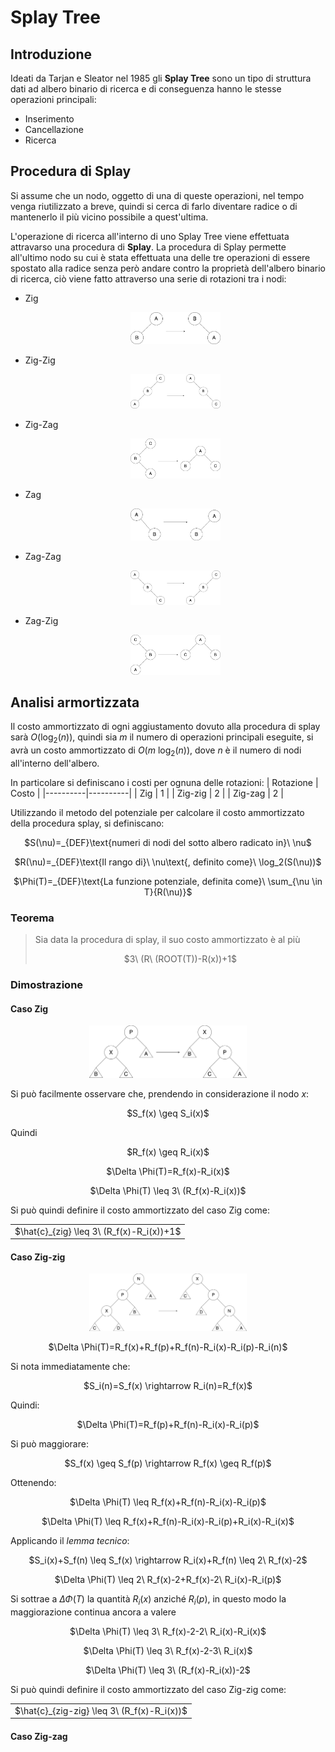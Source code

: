# Splay Tree
## Introduzione
Ideati da Tarjan e Sleator nel 1985 gli **Splay Tree** sono un tipo di struttura dati ad albero binario di ricerca e di conseguenza hanno le stesse operazioni principali:
- Inserimento
- Cancellazione
- Ricerca

## Procedura di Splay
Si assume che un nodo, oggetto di una di queste operazioni, nel tempo venga riutilizzato a breve, quindi si cerca di farlo diventare radice o di mantenerlo il più vicino possibile a quest'ultima.

L'operazione di ricerca all'interno di uno Splay Tree viene effettuata attravarso una procedura di **Splay**.
La procedura di Splay permette all'ultimo nodo su cui è stata effettuata una delle tre operazioni di essere spostato alla radice senza però andare contro la proprietà dell'albero binario di ricerca, ciò viene fatto attraverso una serie di rotazioni tra i nodi:
- Zig<br> <p align="center"> <img src="Image/Zig.png" alt="Zig operation" width="30%" height="30%"/> </p>
- Zig-Zig<br> <p align="center"> <img src="Image/Zig-zig.png" alt="Zig-zig operation" width="30%" height="30%"/> </p>
- Zig-Zag<br> <p align="center"> <img src="Image/Zig-zag.png" alt="Zig-zag operation" width="30%" height="30%"/> </p>
- Zag<br> <p align="center"> <img src="Image/Zag.png" alt="Zag operation" width="30%" height="30%"/> </p>
- Zag-Zag<br> <p align="center"> <img src="Image/Zag-zag.png" alt="Zag-zag operation" width="30%" height="30%"/> </p>
- Zag-Zig<br> <p align="center"> <img src="Image/Zag-zig.png" alt="Zag-zig operation" width="30%" height="30%"/> </p>

## Analisi armortizzata
Il costo ammortizzato di ogni aggiustamento dovuto alla procedura di splay sarà $O(\log_2(n))$, quindi sia $m$ il numero di operazioni principali eseguite, si avrà un costo ammortizzato di $O(m\ \log_2(n))$, dove $n$ è il numero di nodi all'interno dell'albero.

In particolare si definiscano i costi per ognuna delle rotazioni:
| Rotazione | Costo |
|----------|----------|
| Zig | 1 |
| Zig-zig | 2 |
| Zig-zag | 2 |

Utilizzando il metodo del potenziale per calcolare il costo ammortizzato della procedura splay, si definiscano:

<p align=center>$S(\nu)=_{DEF}\text{numeri di nodi del sotto albero radicato in}\ \nu$</p>
<p align=center>$R(\nu)=_{DEF}\text{Il rango di}\ \nu\text{, definito come}\ \log_2(S(\nu))$</p>
<p align=center>$\Phi(T)=_{DEF}\text{La funzione potenziale, definita come}\ \sum_{\nu \in T}{R(\nu)}$</p>

### Teorema
> Sia data la procedura di splay, il suo costo ammortizzato è al più
> <p align="center">$3\ (R\ (ROOT(T))-R(x))+1$</p>

### Dimostrazione
#### Caso Zig
<p align="center"> <img src="Image/ZigDim.png" alt="Zig dimostration" width="50%" height="50%"/>

Si può facilmente osservare che, prendendo in considerazione il nodo $x$:

<p align=center>$S_f(x) \geq S_i(x)$</p>

Quindi

<p align=center>$R_f(x) \geq R_i(x)$</p>
<p align=center>$\Delta \Phi(T)=R_f(x)-R_i(x)$</p>
<p align=center>$\Delta \Phi(T) \leq 3\ (R_f(x)-R_i(x))$</p>

Si può quindi definire il costo ammortizzato del caso Zig come:

<table align="center">
  <tr>
    <td> 
      $\hat{c}_{zig} \leq 3\ (R_f(x)-R_i(x))+1$
    </td>
  </tr>
</table>

#### Caso Zig-zig
<p align="center"> <img src="Image/ZigzigDim.png" alt="Zig-zig dimostration" width="50%" height="50%"/>
<p align=center>$\Delta \Phi(T)=R_f(x)+R_f(p)+R_f(n)-R_i(x)-R_i(p)-R_i(n)$</p>

Si nota immediatamente che:

<p align=center>$S_i(n)=S_f(x) \rightarrow R_i(n)=R_f(x)$</p>

Quindi:

<p align=center>$\Delta \Phi(T)=R_f(p)+R_f(n)-R_i(x)-R_i(p)$</p>

Si può maggiorare:

<p align=center>$S_f(x) \geq S_f(p) \rightarrow R_f(x) \geq R_f(p)$</p>

Ottenendo:

<p align=center>$\Delta \Phi(T) \leq R_f(x)+R_f(n)-R_i(x)-R_i(p)$</p>
<p align=center>$\Delta \Phi(T) \leq R_f(x)+R_f(n)-R_i(x)-R_i(p)+R_i(x)-R_i(x)$</p>

Applicando il _lemma tecnico_:

<p align=center>$S_i(x)+S_f(n) \leq S_f(x) \rightarrow R_i(x)+R_f(n) \leq 2\ R_f(x)-2$</p>
<p align=center>$\Delta \Phi(T) \leq 2\ R_f(x)-2+R_f(x)-2\ R_i(x)-R_i(p)$</p>

Si sottrae a $\Delta \Phi(T)$ la quantità $R_i(x)$ anziché $R_i(p)$, in questo modo la maggiorazione continua ancora a valere

<p align=center>$\Delta \Phi(T) \leq 3\ R_f(x)-2-2\ R_i(x)-R_i(x)$</p>
<p align=center>$\Delta \Phi(T) \leq 3\ R_f(x)-2-3\ R_i(x)$</p>
<p align=center>$\Delta \Phi(T) \leq 3\ (R_f(x)-R_i(x))-2$</p>

Si può quindi definire il costo ammortizzato del caso Zig-zig come:

<table align="center">
  <tr>
    <td> 
      $\hat{c}_{zig-zig} \leq 3\ (R_f(x)-R_i(x))$
    </td>
  </tr>
</table>

#### Caso Zig-zag
